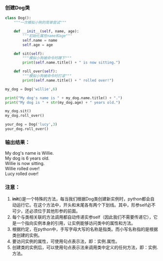 ### 创建Dog类
``` python
class Dog():
    """一次模拟小狗的简单尝试"""

    def __init__(self, name, age):
        """初始化属性name和age"""
        self.name = name
        self.age = age

    def sit(self):
        """模拟小狗被命令时蹲下"""
        print(self.name.title() + " is now sitting.")

    def roll_over(self):
        """模拟小狗被命令时打滚"""
        print(self.name.title() + " rolled over!")

my_dog = Dog('willie',6)

print("My dog's name is " + my_dog.name.title() + ".")
print("My dog is " + str(my_dog.age) + " years old.")

my_dog.sit()
my_dog.roll_over()

your_dog = Dog('lucy',3)
your_dog.roll_over()
```

### 输出结果：   
My dog's name is Willie.   
My dog is 6 years old.   
Willie is now sitting.   
Willie rolled over!   
Lucy rolled over!  



### 注意：
1. __init__()是一个特殊的方法，每当我们根据Dog类创建新实例时，python都会自动运行它。在这个方法中，开头和末尾各有两个下划线。其中，形参self必不可少，还必须位于其他形参的前面。        
2. 每个与类相关联的方法调用都自动传递实参self（因此我们不需要传递它），它是一个指向实例本身的引用，让实例能够访问类中的属性和方法。     
3. 根据约定，在python中，手写字母大写的名称是指类。而小写名称指的是根据类创建的实例。   
4. 要访问实例的属性，可使用句点表示法，即：实例.属性。      
5. 创建类的实例后，可以使用句点表示法来调用类中定义的任何方法，即：实例.方法。     

